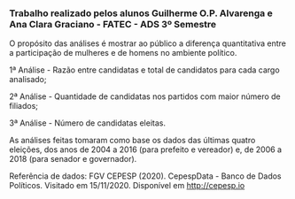 ### Trabalho realizado pelos alunos Guilherme O.P. Alvarenga e Ana Clara Graciano - FATEC - ADS 3º Semestre

O propósito das análises é mostrar ao público a diferença quantitativa entre a participação de mulheres e de homens no ambiente político. 

1ª  Análise - Razão entre candidatas e total de candidatos para cada cargo analisado;

2ª Análise - Quantidade de candidatas nos partidos com maior número de filiados;

3ª Análise - Número de candidatas eleitas.

As análises feitas tomaram como base os dados das últimas quatro eleições, dos anos de 2004 a 2016 (para prefeito e vereador) e, de 2006 a 2018 (para senador e governador).

Referência de dados:
FGV CEPESP (2020). CepespData - Banco de Dados Políticos. Visitado em 15/11/2020. Disponível em http://cepesp.io
